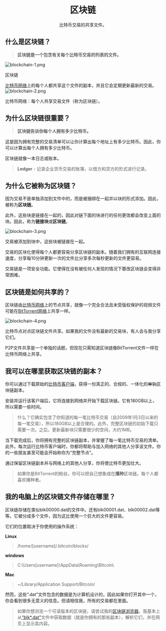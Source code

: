 # <center>区块链</center>
<center>比特币交易的共享文件。</center>

## 什么是区块链？
>**区块链是一个包含有关每个比特币交易的列表的文件。**


![blockchain-1.png](img/blockchain-1.png)
  
区块链

[比特币网络](../../1.Network/Network.md)上的每个人都共享这个文件的副本，并且它会定期更新最新的交易。
![blockchain-2.png](img/blockchain-2.png)  

比特币网络：每个人共享交易文件（称为区块链）。

## 为什么区块链很重要？

>**区块链告诉你每个人拥有多少比特币。**

这是因为拥有完整的交易清单可以让你计算出每个地址上有多少比特币。因此，你可以计算出每个人拥有多少比特币。

区块链就像一本日志或账本。

>**Ledger** - 记录企业货币交易的账簿，以借方和贷方的形式进行记录。

## 为什么它被称为区块链？
因为交易不是单独添加到文件中的，而是被捆绑在一起并以块的形式添加。因此，被称为**区块链**。

此外，这些块是链接在一起的，因此对链下面的块进行的任何更改都会改变上面的块。因此，称为**链接块**或**区块链**。

![blockchain-3.png](img/blockchain-3%20(1).png)

交易被添加到块中，这些块被链接在一起。

交易的区块化使得每个人都更容易分享区块链的副本。随着我们拥有的互联网连接速度，分享每10分钟更新一次的文件比分享多次每秒更新的文件更容易。

交易链是一项安全功能。它使得在没有被任何人发现的情况下篡改区块链会变得非常困难。


## 区块链是如何共享的？
区块链由[比特币网络](../../1.Network/Network.md)上的节点共享，就像一个完全合法且未受版权保护的视频文件可能在[BitTorrent网络](https://en.wikipedia.org/wiki/BitTorrent)上共享一样。

![blockchain-4.png](img/blockchain-4%20(1).png)  

比特币点对点区块链文件共享。如果我的文件没有最新的交易块，有人会与我分享它们。

P2P文件共享是一个单独的话题，但现在只需知道区块链像BitTorrent文件一样在比特币网络上共享。

## 我可以在哪里获取区块链的副本？

你可以通过下载原始的[比特币客户端](https://bitcoin.org/en/download)，获得一份真正的、合规的、一体化的~~单轨~~区块链副本。

安装并运行该客户端后，它将连接到网络并开始下载区块链。它有180GB以上，所以需要一些时间。

>什么？它确实包含了你知道的每一笔比特币交易（自2009年1月3日以来的每一笔交易），所以180GB以上是合理的。此外，完整区块链的初始下载只需要一次。之后，更新最新块只需要很少的空间，大约1MB。

当下载完成后，你将拥有完整的区块链副本，并掌握了每一笔比特币交易的清单。此外，每次运行比特币客户端时，你都将帮助与加入网络的其他人分享该文件。你的一些朋友甚至可能会开始称你为“完整节点”。

通过保留区块链副本并与网络上的其他人分享，你将使比特币更加壮大。

>如果你是BitTorrent的粉丝，你可以把自己想象成在**播种**区块链。每个人都喜欢播种者。

## 我的电脑上的区块链文件存储在哪里？
区块链存储在类似blk00000.dat的文件中。还有blk00001.dat、blk00002.dat等等。它被分成多个文件，因为这比使用一个巨大的文件更容易。

它们的位置取决于你使用的操作系统：

**Linux**
>/home/[username]/.bitcoin/blocks/

**windows**
>C:\Users\[username]\AppData\Roaming\Bitcoin\

**Mac**
>~/Library/Application Support/Bitcoin/

然而，这些“.dat”文件包含的数据是为计算机设计的，因此如果你打开其中一个，你会看到很多无意义的信息。但请相信我，所有的交易都在里面。

>如果你想浏览一个可读版本的区块链，请尝试我的[区块链浏览器](https://learnmeabitcoin.com/explorer)。我基本上从[“blk*.dat”](../../../../Technical/Blockchain/Blkdat/blkdat.md)文件中获取数据（就是你拥有的那些副本），解析它们，并在网页上显示其内容。